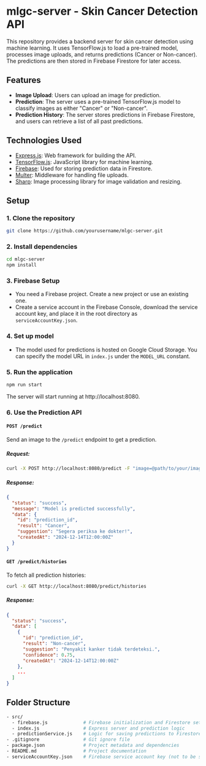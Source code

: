 # mlgc-server - Skin Cancer Detection API

This repository provides a backend server for skin cancer detection using machine learning. It uses TensorFlow.js to load a pre-trained model, processes image uploads, and returns predictions (Cancer or Non-cancer). The predictions are then stored in Firebase Firestore for later access.

## Features

- **Image Upload**: Users can upload an image for prediction.
- **Prediction**: The server uses a pre-trained TensorFlow.js model to classify images as either "Cancer" or "Non-cancer".
- **Prediction History**: The server stores predictions in Firebase Firestore, and users can retrieve a list of all past predictions.

## Technologies Used

- [Express.js](https://expressjs.com/): Web framework for building the API.
- [TensorFlow.js](https://www.tensorflow.org/js): JavaScript library for machine learning.
- [Firebase](https://firebase.google.com/): Used for storing prediction data in Firestore.
- [Multer](https://www.npmjs.com/package/multer): Middleware for handling file uploads.
- [Sharp](https://sharp.pixelplumbing.com/): Image processing library for image validation and resizing.

## Setup

### 1. Clone the repository

```bash
git clone https://github.com/yourusername/mlgc-server.git
```

### 2. Install dependencies

```bash
cd mlgc-server
npm install
```

### 3. Firebase Setup

- You need a Firebase project. Create a new project or use an existing one.
- Create a service account in the Firebase Console, download the service account key, and place it in the root directory as `serviceAccountKey.json`.

### 4. Set up model

- The model used for predictions is hosted on Google Cloud Storage. You can specify the model URL in `index.js` under the `MODEL_URL` constant.

### 5. Run the application

```bash
npm run start
```

The server will start running at http://localhost:8080.

### 6. Use the Prediction API

#### `POST /predict`

Send an image to the `/predict` endpoint to get a prediction.

##### Request:
```bash
curl -X POST http://localhost:8080/predict -F "image=@path/to/your/image.jpg"
```

##### Response:
```json
{
  "status": "success",
  "message": "Model is predicted successfully",
  "data": {
    "id": "prediction_id",
    "result": "Cancer",
    "suggestion": "Segera periksa ke dokter!",
    "createdAt": "2024-12-14T12:00:00Z"
  }
}
```

#### `GET /predict/histories`

To fetch all prediction histories:
```bash
curl -X GET http://localhost:8080/predict/histories
```

##### Response:
```json
{
  "status": "success",
  "data": [
    {
      "id": "prediction_id",
      "result": "Non-cancer",
      "suggestion": "Penyakit kanker tidak terdeteksi.",
      "confidence": 0.75,
      "createdAt": "2024-12-14T12:00:00Z"
    },
    ...
  ]
}
```

## Folder Structure

```bash
- src/
  - firebase.js             # Firebase initialization and Firestore setup
  - index.js                # Express server and prediction logic
  - predictionService.js    # Logic for saving predictions to Firestore
- .gitignore                # Git ignore file
- package.json              # Project metadata and dependencies
- README.md                 # Project documentation
- serviceAccountKey.json    # Firebase service account key (not to be shared publicly)
```

